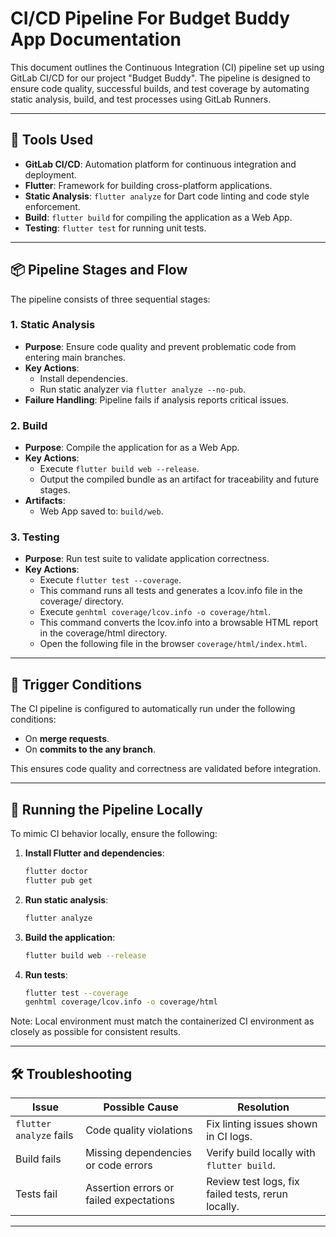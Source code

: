 # CI/CD Pipeline For Budget Buddy App Documentation
This document outlines the Continuous Integration (CI) pipeline set up using GitLab CI/CD for our project "Budget Buddy". The pipeline is designed to ensure code quality, successful builds, and test coverage by automating static analysis, build, and test processes using GitLab Runners.

---

## 🔧 Tools Used

- **GitLab CI/CD**: Automation platform for continuous integration and deployment.
- **Flutter**: Framework for building cross-platform applications.
- **Static Analysis**: `flutter analyze` for Dart code linting and code style enforcement.
- **Build**: `flutter build` for compiling the application as a Web App.
- **Testing**: `flutter test` for running unit tests.

---

## 📦 Pipeline Stages and Flow

The pipeline consists of three sequential stages:

### 1. **Static Analysis**
- **Purpose**: Ensure code quality and prevent problematic code from entering main branches.
- **Key Actions**:
  - Install dependencies.
  - Run static analyzer via `flutter analyze --no-pub`.
- **Failure Handling**: Pipeline fails if analysis reports critical issues.

### 2. **Build**
- **Purpose**: Compile the application for as a Web App.
- **Key Actions**:
  - Execute `flutter build web --release`.
  - Output the compiled bundle as an artifact for traceability and future stages.
- **Artifacts**:
  - Web App saved to: `build/web`.

### 3. **Testing**
- **Purpose**: Run test suite to validate application correctness.
- **Key Actions**:
  - Execute `flutter test --coverage`.
  - This command runs all tests and generates a lcov.info file in the coverage/ directory.
  - Execute `genhtml coverage/lcov.info -o coverage/html`.
  - This command converts the lcov.info into a browsable HTML report in the coverage/html directory.
  - Open the following file in the browser `coverage/html/index.html`.




---

## 🚀 Trigger Conditions

The CI pipeline is configured to automatically run under the following conditions:

- On **merge requests**.
- On **commits to the any branch**.

This ensures code quality and correctness are validated before integration.

---

## 🧪 Running the Pipeline Locally

To mimic CI behavior locally, ensure the following:

1. **Install Flutter and dependencies**:
   ```bash
   flutter doctor
   flutter pub get
   ```

2. **Run static analysis**:
   ```bash
   flutter analyze
   ```

3. **Build the application**:
   ```bash
   flutter build web --release
   ```

4. **Run tests**:
   ```bash
   flutter test --coverage
   genhtml coverage/lcov.info -o coverage/html
   ```

Note: Local environment must match the containerized CI environment as closely as possible for consistent results.

---

## 🛠️ Troubleshooting

| Issue                      | Possible Cause                    | Resolution                                     |
|---------------------------|------------------------------------|------------------------------------------------|
| `flutter analyze` fails   | Code quality violations            | Fix linting issues shown in CI logs.           |
| Build fails               | Missing dependencies or code errors | Verify build locally with `flutter build`.     |
| Tests fail                | Assertion errors or failed expectations | Review test logs, fix failed tests, rerun locally. |


---


